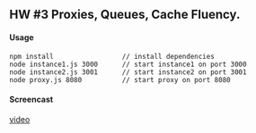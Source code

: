 ## HW #3 Proxies, Queues, Cache Fluency.

#### Usage
```
npm install					// install dependencies
node instance1.js 3000		// start instance1 on port 3000
node instance2.js 3001		// start instance2 on port 3001
node proxy.js 8080		    // start proxy on port 8080
```

#### Screencast
[video](https://youtu.be/nW5ZSd_N5w4)
